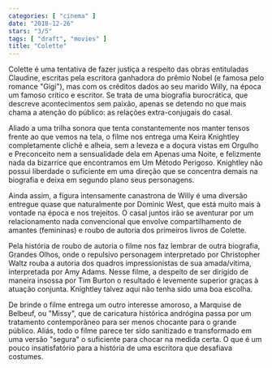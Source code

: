 ```yaml
---
categories: [ "cinema" ]
date: "2018-12-26"
stars: "3/5"
tags: [ "draft", "movies" ]
title: "Colette"
---
```

Colette é uma tentativa de fazer justiça a respeito das obras
entituladas Claudine, escritas pela escritora ganhadora do prêmio Nobel
(e famosa pelo romance "Gigi"), mas com os créditos dados ao seu marido
Willy, na época um famoso crítico e escritor. Se trata de uma biografia
burocrática, que descreve acontecimentos sem paixão, apenas se detendo
no que mais chama a atenção do público: as relações extra-conjugais
do casal.

Aliado a uma trilha sonora que tenta constantemente nos manter tensos
frente ao que vemos na tela, o filme nos entrega uma Keira Knightley
completamente clichê e alheia, sem a leveza e a doçura vistas em Orgulho
e Preconceito nem a sensualidade dela em Apenas uma Noite, e felizmente
nada da bizarrice que encontramos em Um Método Perigoso. Knightley não
possui liberdade o suficiente em uma direção que se concentra demais
na biografia e deixa em segundo plano seus personagens.

Ainda assim, a figura intensamente canastrona de Willy é uma diversão
entregue quase que naturalmente por Dominic West, que está muito mais
à vontade na época e nos trejeitos. O casal juntos irão se aventurar
por um relacionamento nada convencional que envolve compartilhamento de
amantes (femininas) e roubo de autoria dos primeiros livros de Colette.

Pela história de roubo de autoria o filme nos faz lembrar de outra
biografia, Grandes Olhos, onde o repulsivo personagem interpretado por
Christopher Waltz rouba a autoria dos quadros impressionistas de sua
amada/vítima, interpretada por Amy Adams. Nesse filme, a despeito de
ser dirigido de maneira insossa por Tim Burton o resultado é levemente
superior graças à atuação conjunta. Knightley talvez aqui não tenha
sido uma boa escolha.

De brinde o filme entrega um outro interesse amoroso, a Marquise de
Belbeuf, ou "Missy", que de caricatura histórica andrógina passa
por um tratamento contemporâneo para ser menos chocante para o grande
público. Aliás, todo o filme parece ter sido sanitizado e transformado
em uma versão "segura" o suficiente para chocar na medida certa. O
que é um pouco insatisfatório para a história de uma escritora que
desafiava costumes.
